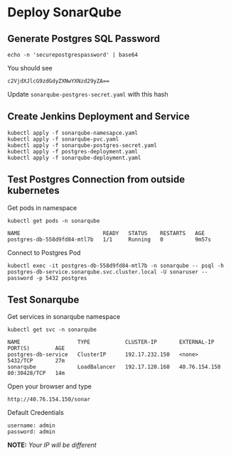# Deploy SonarQube

## Generate Postgres SQL Password
```
echo -n 'securepostgrespassword' | base64
```
You should see
```
c2VjdXJlcG9zdGdyZXNwYXNzd29yZA==
```
Update ```sonarqube-postgres-secret.yaml``` with this hash


## Create Jenkins Deployment and Service
```
kubectl apply -f sonarqube-namesapce.yaml
kubectl apply -f sonarqube-pvc.yaml
kubectl apply -f sonarqube-postgres-secret.yaml
kubectl apply -f postgres-deployment.yaml
kubectl apply -f sonarqube-deployment.yaml

```


## Test Postgres Connection from outside kubernetes
Get pods in namespace
```
kubectl get pods -n sonarqube

NAME                          READY   STATUS    RESTARTS   AGE
postgres-db-558d9fd84-mtl7b   1/1     Running   0          9m57s
```

Connect to Postgres Pod
```
kubectl exec -it postgres-db-558d9fd84-mtl7b -n sonarqube -- psql -h postgres-db-service.sonarqube.svc.cluster.local -U sonaruser --password -p 5432 postgres

```

## Test Sonarqube
Get services in sonarqube namespace
```
kubectl get svc -n sonarqube

NAME                  TYPE           CLUSTER-IP       EXTERNAL-IP     PORT(S)        AGE
postgres-db-service   ClusterIP      192.17.232.150   <none>          5432/TCP       27m
sonarqube             LoadBalancer   192.17.120.160   40.76.154.150   80:30428/TCP   14m
```
Open your browser and type
```
http://40.76.154.150/sonar
```
Default Credentials
```
username: admin
password: admin
```

**NOTE:** *Your IP will be different*
